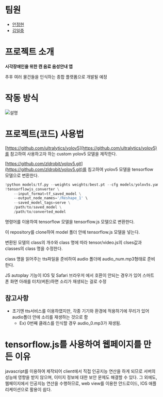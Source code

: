 [Angit]: https://google.com "AnHye0n Github"
[Kimgit]: https://github.com/Delta-Life "Kim Github"

# 팀원
- [안정현][Angit]
- [김일중][Kimgit]

# 프로젝트 소개

**시각장애인을 위한 캔 음료 음성안내 앱**

추후 여러 물건들을 인식하는 종합 플랫폼으로 개발될 예정

# 작동 방식
![설명](https://user-images.githubusercontent.com/49294599/131503364-723fa454-690c-4a40-bec5-fdd65f60e6dd.png)


# 프로젝트(코드) 사용법

[https://github.com/ultralytics/yolov5](https://github.com/ultralytics/yolov5)를 참고하여 사용하고자 하는 custom yolov5 모델을 제작한다.

[https://github.com/zldrobit/yolov5.git](https://github.com/zldrobit/yolov5.git)를 침고하여 yolov5 모델을 tensorflow 모델으로 변환한다.

```python
!python models/tf.py --weights weights/best.pt --cfg models/yolov5s.yaml --img 320
!tensorflowjs_converter \
    --input_format=tf_saved_model \
    --output_node_names='/Reshape_1' \
    --saved_model_tags=serve \
    /path/to/saved_model \
    /path/to/converted_model
```

명령어를 이용하여 tensorflow 모델을 tensorflow.js 모델으로 변환한다.

이 repository를 clone하여 model 폴더 안에 tensorflow.js 모델을 넣는다.

변환된 모델의 class의 개수와 class 명에 따라 tensor/video.js의 clses값과 classes의 class 명을 수정한다.

class 명을 읽어주는 tts파일을 준비하여 audio 폴더에 audio_num.mp3형태로 준비한다.

JS autoplay 기능이 IOS 및 Safari 브라우저 에서 호환이 안되는 경우가 있어 스마트폰 화면 아래를 터치(버튼)하면 소리가 재생되는 걸로 수정

## 참고사항
- 초기엔 tts서비스를 이용하였지만, 각종 기기와 환경에 적용하기에 무리가 있어 audio폴더 안에 소리를 재생하는 것으로 함
    - Ex) 0번째 클래스를 인식할 경우 audio_0.mp3가 재생됨.

# tensorflow.js를 사용하여 웹페이지를 만든 이유

javascript를 이용하여 제작되어 client에서 직접 인공지능 연산을 하게 되므로 서버의 성능에 영향을 받지 않으며, 이미지 정보에 대한 보안 문제도 해결할 수 있다. 그 외에도, 웹페이지에서 인공지능 연산을 수행하므로, web view를 이용한 안드로이드, IOS 애플리케이션으로 활용이 쉽다.
